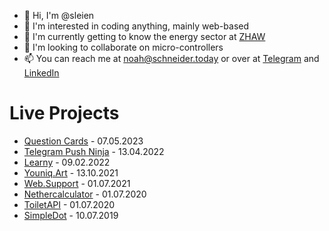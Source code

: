 - 👋 Hi, I'm @sleien
- 👀 I'm interested in coding anything, mainly web-based
- 🌱 I'm currently getting to know the energy sector at [ZHAW](https://www.zhaw.ch/en/engineering/study/bachelors-degree-programmes/energy-and-environmental-engineering/)
- 💞️ I'm looking to collaborate on micro-controllers
- 📫 You can reach me at [noah@schneider.today](mailto:noah@schneider.today) or over at [Telegram](https://t.me/Sleien) and [LinkedIn](https://www.linkedin.com/in/noah-schneider-552685101/)

# Live Projects
<!-- projects starts -->
* [Question Cards](https://questions.schneider.today) - 07.05.2023
* [Telegram Push Ninja](https://t.me/PushNinjaBot) - 13.04.2022
* [Learny](https://learny.schneider.today) - 09.02.2022
* [Youniq.Art](https://youniq.art) - 13.10.2021
* [Web.Support](https://web.support) - 01.07.2021
* [Nethercalculator](https://nethercalculator.com) - 01.07.2020
* [ToiletAPI](https://toiletapi.com) - 01.07.2020
* [SimpleDot](https://simpledot.ch) - 10.07.2019
<!-- projects ends -->
